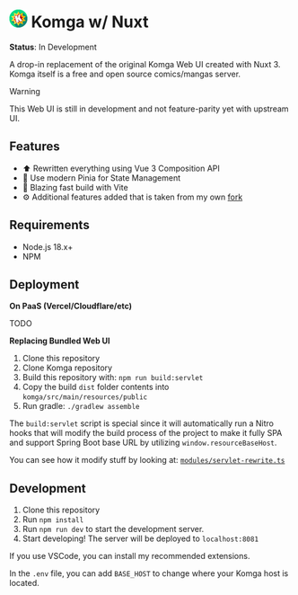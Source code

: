 # ![app icon](https://raw.githubusercontent.com/noaione/komga-nuxt/master/.github/readme-images/app-icon.png) Komga w/ Nuxt

**Status**: In Development

A drop-in replacement of the original Komga Web UI created with Nuxt 3.
Komga itself is a free and open source comics/mangas server.

> [!WARNING]
> This Web UI is still in development and not feature-parity yet with upstream UI.

## Features

- ⬆️ Rewritten everything using Vue 3 Composition API
- 🍍 Use modern Pinia for State Management
- 🚀 Blazing fast build with Vite
- ⚙️ Additional features added that is taken from my own [fork](https://github.com/noaione/komga/tree/naoX/komga-webui)

## Requirements

- Node.js 18.x+
- NPM

## Deployment

**On PaaS (Vercel/Cloudflare/etc)**

TODO

**Replacing Bundled Web UI**

1. Clone this repository
2. Clone Komga repository
3. Build this repository with: `npm run build:servlet`
4. Copy the build `dist` folder contents into `komga/src/main/resources/public`
5. Run gradle: `./gradlew assemble`

The `build:servlet` script is special since it will automatically run a Nitro hooks that will modify the build
process of the project to make it fully SPA and support Spring Boot base URL by utilizing `window.resourceBaseHost`.

You can see how it modify stuff by looking at: [`modules/servlet-rewrite.ts`](https://github.com/noaione/komga-nuxt/blob/master/modules/servlet-rewrite.ts)

## Development

1. Clone this repository
2. Run `npm install`
3. Run `npm run dev` to start the development server.
4. Start developing! The server will be deployed to `localhost:8081`

If you use VSCode, you can install my recommended extensions.

In the `.env` file, you can add `BASE_HOST` to change where your Komga host is located.
